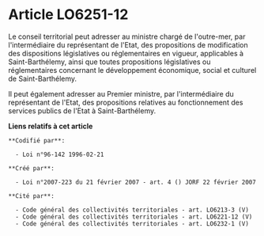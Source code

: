 # Article LO6251-12

Le conseil territorial peut adresser au ministre chargé de l'outre-mer, par l'intermédiaire du représentant de l'Etat, des
propositions de modification des dispositions législatives ou réglementaires en vigueur, applicables à Saint-Barthélemy,
ainsi que toutes propositions législatives ou réglementaires concernant le développement économique, social et culturel de
Saint-Barthélemy.

Il peut également adresser au Premier ministre, par l'intermédiaire du représentant de l'Etat, des propositions relatives au
fonctionnement des services publics de l'Etat à Saint-Barthélemy.

**Liens relatifs à cet article**

	**Codifié par**:

	  - Loi n°96-142 1996-02-21

	**Créé par**:

	  - Loi n°2007-223 du 21 février 2007 - art. 4 () JORF 22 février 2007

	**Cité par**:

	  - Code général des collectivités territoriales - art. LO6213-3 (V)
	  - Code général des collectivités territoriales - art. LO6221-12 (V)
	  - Code général des collectivités territoriales - art. LO6232-1 (V)
